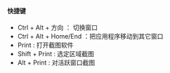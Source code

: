 #### 快捷键

- Ctrl + Alt + 方向 ： 切换窗口
- Ctrl + Alt + Home/End ：把应用程序移动到其它窗口
- Print : 打开截图软件
- Shift + Print : 选定区域截图
- Alt + Print : 对活跃窗口截图
